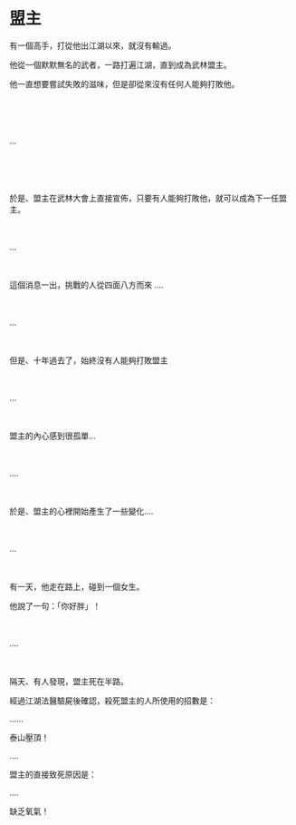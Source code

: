 # 盟主

有一個高手，打從他出江湖以來，就沒有輸過。

他從一個默默無名的武者，一路打遍江湖，直到成為武林盟主。

他一直想要嘗試失敗的滋味，但是卻從來沒有任何人能夠打敗他。


　

　　

...

　
　
　


　
　

於是、盟主在武林大會上直接宣佈，只要有人能夠打敗他，就可以成為下一任盟主。


　
　

...


　
　

這個消息一出，挑戰的人從四面八方而來 ....


　
　

...


　
　

但是、十年過去了，始終沒有人能夠打敗盟主


　
　


...


　
　


盟主的內心感到很孤單...


　
　

....

　
　


於是、盟主的心裡開始產生了一些變化....


　
　

...


　
　


有一天，他走在路上，碰到一個女生。

他說了一句：「你好胖」！


　
　

....

　
　





隔天、有人發現，盟主死在半路。

經過江湖法醫驗屍後確認，殺死盟主的人所使用的招數是：








......








泰山壓頂！




....





盟主的直接致死原因是：





....





缺乏氧氣！
